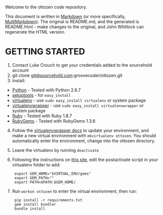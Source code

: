 Welcome to the ottozen code repository.

This document is written in 
[Markdown](http://daringfireball.net/projects/markdown/)
(or more specifically,
[MultiMarkdown](http://fletcherpenney.net/multimarkdown/)).
The original is README.md, and the generated is README.html - make changes to
the original, and John Whitlock can regenerate the HTML version.

GETTING STARTED
===============
1. Contact Luke Crouch to get your credentials added to the sourcehold account
2. git clone git@sourcehold.com:groovecoder/ottozen.git
3. Install:
  * [Python](http://www.python.org/getit/) - Tested with Python 2.6.7
  * [setuptools](http://pypi.python.org/pypi/setuptools) - for `easy_install`
  * [virtualenv](http://www.virtualenv.org/en/latest/index.html) - use
    `sudo easy_install virtualenv` or system package
  * [virtualenvwrapper][vew] - use `sudo easy_install virtualenvwrapper` or
    system package
  * [Ruby](http://www.ruby-lang.org/en/downloads/) - Tested with Ruby 1.8.7
  * [RubyGems](http://rubygems.org/) - Tested with RubyGems 1.3.6
4. Follow the [virtualenvwrapper docs][vewd] to update your environment, and
   make a new virtual environment with `mkvirtualenv ottozen`.  You should
   automatically enter the environment, change into the ottozen directory.
5. Leave the virtualenv by running `deactivate`
6. Following the instructions on [this site][bruno], edit the postactivate 
   script in your virtualenv folder to add:

        export GEM_HOME="$VIRTUAL_ENV/gems"
        export GEM_PATH=""
        export PATH=$PATH:$GEM_HOME/

7. Run `workon ottozen` to enter the virtual environment, then run:

        pip install -r requirements.txt
        gem install bundler
        bundle install

[bruno]: http://bruno.im/2011/sep/29/streamline-your-django-workflow/
[vew]: http://www.doughellmann.com/projects/virtualenvwrapper/
[vewd]: http://www.doughellmann.com/docs/virtualenvwrapper/